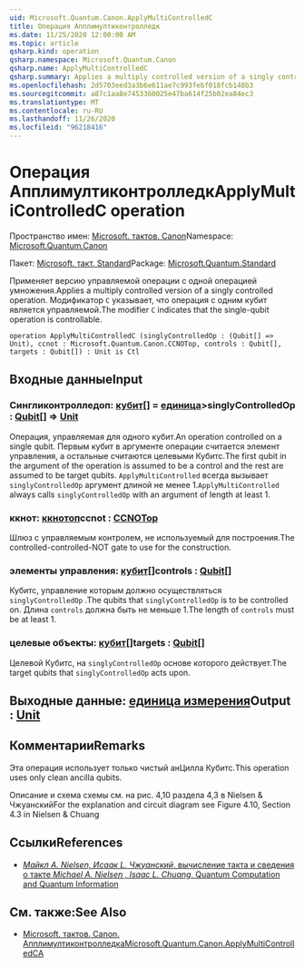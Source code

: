 ```yaml
---
uid: Microsoft.Quantum.Canon.ApplyMultiControlledC
title: Операция Апплимултиконтролледк
ms.date: 11/25/2020 12:00:00 AM
ms.topic: article
qsharp.kind: operation
qsharp.namespace: Microsoft.Quantum.Canon
qsharp.name: ApplyMultiControlledC
qsharp.summary: Applies a multiply controlled version of a singly controlled operation. The modifier `C` indicates that the single-qubit operation is controllable.
ms.openlocfilehash: 2d5703eed3a3b6e611ae7c993febf018fcb148b3
ms.sourcegitcommit: a87c1aa8e7453360025e47ba614f25b02ea84ec3
ms.translationtype: MT
ms.contentlocale: ru-RU
ms.lasthandoff: 11/26/2020
ms.locfileid: "96218416"
---
```

# <a name="applymulticontrolledc-operation"></a><span data-ttu-id="0e0c9-102">Операция Апплимултиконтролледк</span><span class="sxs-lookup"><span data-stu-id="0e0c9-102">ApplyMultiControlledC operation</span></span>

<span data-ttu-id="0e0c9-103">Пространство имен: [Microsoft. тактов. Canon](xref:Microsoft.Quantum.Canon)</span><span class="sxs-lookup"><span data-stu-id="0e0c9-103">Namespace: [Microsoft.Quantum.Canon](xref:Microsoft.Quantum.Canon)</span></span>

<span data-ttu-id="0e0c9-104">Пакет: [Microsoft. такт. Standard](https://nuget.org/packages/Microsoft.Quantum.Standard)</span><span class="sxs-lookup"><span data-stu-id="0e0c9-104">Package: [Microsoft.Quantum.Standard](https://nuget.org/packages/Microsoft.Quantum.Standard)</span></span>


<span data-ttu-id="0e0c9-105">Применяет версию управляемой операции с одной операцией умножения.</span><span class="sxs-lookup"><span data-stu-id="0e0c9-105">Applies a multiply controlled version of a singly controlled operation.</span></span>
<span data-ttu-id="0e0c9-106">Модификатор `C` указывает, что операция с одним кубит является управляемой.</span><span class="sxs-lookup"><span data-stu-id="0e0c9-106">The modifier `C` indicates that the single-qubit operation is controllable.</span></span>

```qsharp
operation ApplyMultiControlledC (singlyControlledOp : (Qubit[] => Unit), ccnot : Microsoft.Quantum.Canon.CCNOTop, controls : Qubit[], targets : Qubit[]) : Unit is Ctl
```


## <a name="input"></a><span data-ttu-id="0e0c9-107">Входные данные</span><span class="sxs-lookup"><span data-stu-id="0e0c9-107">Input</span></span>

### <a name="singlycontrolledop--qubit--unit"></a><span data-ttu-id="0e0c9-108">Сингликонтролледоп: [кубит](xref:microsoft.quantum.lang-ref.qubit)[] = [единица](xref:microsoft.quantum.lang-ref.unit)></span><span class="sxs-lookup"><span data-stu-id="0e0c9-108">singlyControlledOp : [Qubit](xref:microsoft.quantum.lang-ref.qubit)[] => [Unit](xref:microsoft.quantum.lang-ref.unit)</span></span> 

<span data-ttu-id="0e0c9-109">Операция, управляемая для одного кубит.</span><span class="sxs-lookup"><span data-stu-id="0e0c9-109">An operation controlled on a single qubit.</span></span>
<span data-ttu-id="0e0c9-110">Первым кубит в аргументе операции считается элемент управления, а остальные считаются целевыми Кубитс.</span><span class="sxs-lookup"><span data-stu-id="0e0c9-110">The first qubit in the argument of the operation is assumed to be a control and the rest are assumed to be target qubits.</span></span>
<span data-ttu-id="0e0c9-111">`ApplyMultiControlled` всегда вызывает `singlyControlledOp` аргумент длиной не менее 1.</span><span class="sxs-lookup"><span data-stu-id="0e0c9-111">`ApplyMultiControlled` always calls `singlyControlledOp` with an argument of length at least 1.</span></span>


### <a name="ccnot--ccnotop"></a><span data-ttu-id="0e0c9-112">ккнот: [ккнотоп](xref:Microsoft.Quantum.Canon.CCNOTop)</span><span class="sxs-lookup"><span data-stu-id="0e0c9-112">ccnot : [CCNOTop](xref:Microsoft.Quantum.Canon.CCNOTop)</span></span>

<span data-ttu-id="0e0c9-113">Шлюз с управляемым контролем, не используемый для построения.</span><span class="sxs-lookup"><span data-stu-id="0e0c9-113">The controlled-controlled-NOT gate to use for the construction.</span></span>


### <a name="controls--qubit"></a><span data-ttu-id="0e0c9-114">элементы управления: [кубит](xref:microsoft.quantum.lang-ref.qubit)[]</span><span class="sxs-lookup"><span data-stu-id="0e0c9-114">controls : [Qubit](xref:microsoft.quantum.lang-ref.qubit)[]</span></span>

<span data-ttu-id="0e0c9-115">Кубитс, управление которым должно осуществляться `singlyControlledOp` .</span><span class="sxs-lookup"><span data-stu-id="0e0c9-115">The qubits that `singlyControlledOp` is to be controlled on.</span></span>
<span data-ttu-id="0e0c9-116">Длина `controls` должна быть не меньше 1.</span><span class="sxs-lookup"><span data-stu-id="0e0c9-116">The length of `controls` must be at least 1.</span></span>


### <a name="targets--qubit"></a><span data-ttu-id="0e0c9-117">целевые объекты: [кубит](xref:microsoft.quantum.lang-ref.qubit)[]</span><span class="sxs-lookup"><span data-stu-id="0e0c9-117">targets : [Qubit](xref:microsoft.quantum.lang-ref.qubit)[]</span></span>

<span data-ttu-id="0e0c9-118">Целевой Кубитс, на `singlyControlledOp` основе которого действует.</span><span class="sxs-lookup"><span data-stu-id="0e0c9-118">The target qubits that `singlyControlledOp` acts upon.</span></span>



## <a name="output--unit"></a><span data-ttu-id="0e0c9-119">Выходные данные: [единица измерения](xref:microsoft.quantum.lang-ref.unit)</span><span class="sxs-lookup"><span data-stu-id="0e0c9-119">Output : [Unit](xref:microsoft.quantum.lang-ref.unit)</span></span>



## <a name="remarks"></a><span data-ttu-id="0e0c9-120">Комментарии</span><span class="sxs-lookup"><span data-stu-id="0e0c9-120">Remarks</span></span>

<span data-ttu-id="0e0c9-121">Эта операция использует только чистый анЦилла Кубитс.</span><span class="sxs-lookup"><span data-stu-id="0e0c9-121">This operation uses only clean ancilla qubits.</span></span>

<span data-ttu-id="0e0c9-122">Описание и схема схемы см. на рис. 4,10 раздела 4,3 в Nielsen & Чжуанский</span><span class="sxs-lookup"><span data-stu-id="0e0c9-122">For the explanation and circuit diagram see Figure 4.10, Section 4.3 in Nielsen & Chuang</span></span>

## <a name="references"></a><span data-ttu-id="0e0c9-123">Ссылки</span><span class="sxs-lookup"><span data-stu-id="0e0c9-123">References</span></span>

- [<span data-ttu-id="0e0c9-124">*Майкл A. Nielsen, Исаак L. Чжуанский*, вычисление такта и сведения о такте</span><span class="sxs-lookup"><span data-stu-id="0e0c9-124"> *Michael A. Nielsen , Isaac L. Chuang*, Quantum Computation and Quantum Information </span></span>](http://doi.org/10.1017/CBO9780511976667)

## <a name="see-also"></a><span data-ttu-id="0e0c9-125">См. также:</span><span class="sxs-lookup"><span data-stu-id="0e0c9-125">See Also</span></span>

- [<span data-ttu-id="0e0c9-126">Microsoft. тактов. Canon. Апплимултиконтролледка</span><span class="sxs-lookup"><span data-stu-id="0e0c9-126">Microsoft.Quantum.Canon.ApplyMultiControlledCA</span></span>](xref:Microsoft.Quantum.Canon.ApplyMultiControlledCA)
